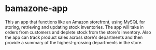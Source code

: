 # bamazone-app
This an app that functions like an Amazon storefront, using MySQL for storing, retrieving and updating stock inventories. The app will take in orders from customers and deplete stock from the store's inventory.  Also the app can track product sales across store's departments and then provide a summary of the highest-grossing departments in the store.
